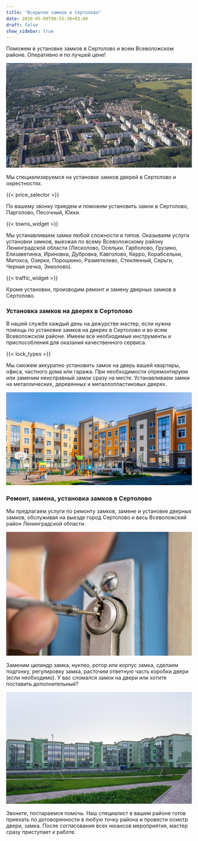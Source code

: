 ```yaml
---
title: "Вскрытие замков в Сертолово"
date: 2020-05-09T00:55:30+03:00
draft: false
show_sidebar: true
---
```


Поможем в установке замков в Сертолово и всем Всеволожском районе. Оперативно и по лучшей цене!

![Установка замков в Сертолово](Sertolovo1.jpg)

Мы специализируемся на установке замков дверей в Сертолово и окрестностях. 

{{< price_selector >}}

По вашему звонку приедем и поможем установить замок в Сертолово, Парголово, Песочный, Юкки. 

{{< towns_widget >}}

Мы устанавливаем замки любой сложности и типов. Оказываем услуги установки замков, выезжая по всему Всеволожскому району Ленинградской области (Лесколово, Осельки, Гарболово, Грузино, Елизаветинка, Ириновка, Дубровка, Кавголово, Керро, Корабсельки, Матокса, Озерки, Порошкино, Разметелево, Стеклянный, Сярьги, Черная речка, Энколово). 

{{< traffic_widget >}}

Кроме установки, производим ремонт и замену дверных замков в Сертолово.

### Установка замков на дверях в Сертолово

В нашей службе каждый день на дежурстве мастер, если нужна помощь по установке замков на дверях в Сертолово и во всем Всеволожском районе. Имеем все необходимые инструменты и приспособления для оказания качественного сервиса. 

{{< lock_types >}}

Мы сможем аккуратно установить замок на дверь вашей квартиры, офиса, частного дома или гаража. При необходимости отремонтируем или заменим неисправный замок сразу на месте. Устанавливаем замки на металлических, деревянных и металлопластиковых дверях.

![Установка замков в Сертолово](Sertolovo2.jpg)

### Ремонт, замена, установка замков в Сертолово

Мы предлагаем услуги по ремонту замков, замене и установке дверных замков, обслуживая на выезде город Сертолово и весь Всеволожский район Ленинградской области. 

![Установка замков в Сертолово](door_mech.jpg)

Заменим цилиндр замка, нуклео, ротор или корпус замка, сделаем подгонку, регулировку замка, расточим ответную часть коробки двери (если необходимо). У вас сломался замок на двери или хотите поставить дополнительный? 

![Установка замков в Сертолово](Sertolovo4.jpg)

Звоните, постараемся помочь. Наш специалист в вашем районе готов приехать по договоренности в любую точку района и провести осмотр двери, замка. После согласования всех нюансов мероприятия, мастер сразу приступает к работе.